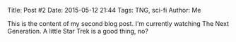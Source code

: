 Title: Post #2
Date: 2015-05-12 21:44
Tags: TNG, sci-fi
Author: Me

This is the content of my second blog post. I'm currently watching The Next Generation. A little Star Trek is a good thing, no?